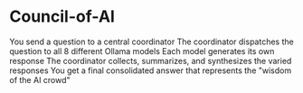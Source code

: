 # Council-of-AI
You send a question to a central coordinator The coordinator dispatches the question to all 8 different Ollama models Each model generates its own response The coordinator collects, summarizes, and synthesizes the varied responses You get a final consolidated answer that represents the "wisdom of the AI crowd"
